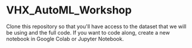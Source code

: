 # VHX_AutoML_Workshop

Clone this repository so that you'll have access to the dataset that we will be using and the full code. If you want to code along, create a new notebook in Google Colab or Jupyter Notebook. 
